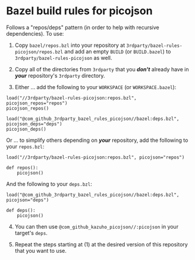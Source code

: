 # Bazel build rules for picojson

Follows a "repos/deps" pattern (in order to help with recursive dependencies). To use:

1. Copy `bazel/repos.bzl` into your repository at `3rdparty/bazel-rules-picojson/repos.bzl` and add an empty `BUILD` (or `BUILD.bazel`) to `3rdparty/bazel-rules-picojson` as well.

2. Copy all of the directories from `3rdparty` that you ***don't*** already have in ***your*** repository's `3rdparty` directory.

3. Either ... add the following to your `WORKSPACE` (or `WORKSPACE.bazel`):

```bazel
load("//3rdparty/bazel-rules-picojson:repos.bzl", picojson_repos="repos")
picojson_repos()

load("@com_github_3rdparty_bazel_rules_picojson//bazel:deps.bzl", picojson_deps="deps")
picojson_deps()
```

Or ... to simplify others depending on ***your*** repository, add the following to your `repos.bzl`:

```bazel
load("//3rdparty/bazel-rules-picojson:repos.bzl", picojson="repos")

def repos():
    picojson()
```

And the following to your `deps.bzl`:

```bazel
load("@com_github_3rdparty_bazel_rules_picojson//bazel:deps.bzl", picojson="deps")

def deps():
    picojson()
```

4. You can then use `@com_github_kazuho_picojson//:picojson` in your target's `deps`.

5. Repeat the steps starting at (1) at the desired version of this repository that you want to use.
